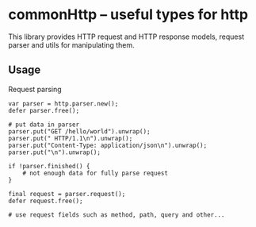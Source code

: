 # commonHttp – useful types for http

This library provides HTTP request and HTTP response models, request parser and utils for manipulating them.

## Usage

Request parsing

```hob
var parser = http.parser.new();
defer parser.free();

# put data in parser
parser.put("GET /hello/world").unwrap();
parser.put(" HTTP/1.1\n").unwrap();
parser.put("Content-Type: application/json\n").unwrap();
parser.put("\n").unwrap();

if !parser.finished() {
    # not enough data for fully parse request
}

final request = parser.request();
defer request.free();

# use request fields such as method, path, query and other...
```
